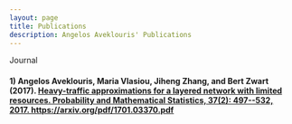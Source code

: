 ```yaml
---
layout: page
title: Publications
description: Angelos Aveklouris' Publications
---
```



Journal 
#### 1) Angelos Aveklouris, Maria Vlasiou, Jiheng Zhang, and Bert Zwart (2017). <u> Heavy-traffic approximations for a layered network with limited resources. Probability and Mathematical Statistics, 37(2): 497--532, 2017.  https://arxiv.org/pdf/1701.03370.pdf




<!-- Note: this is how to write a comment in HTML. Everything in here won't show up on your webpage.-->

<!--
To increase the size of the title, use fewer # in front of the paper title.
To decrease the size of the title, use more #. 
To remove the italics, remove the * before and after the description
To remove the underline from the title, remove the <u> tags (<u> and </u>)
-->

